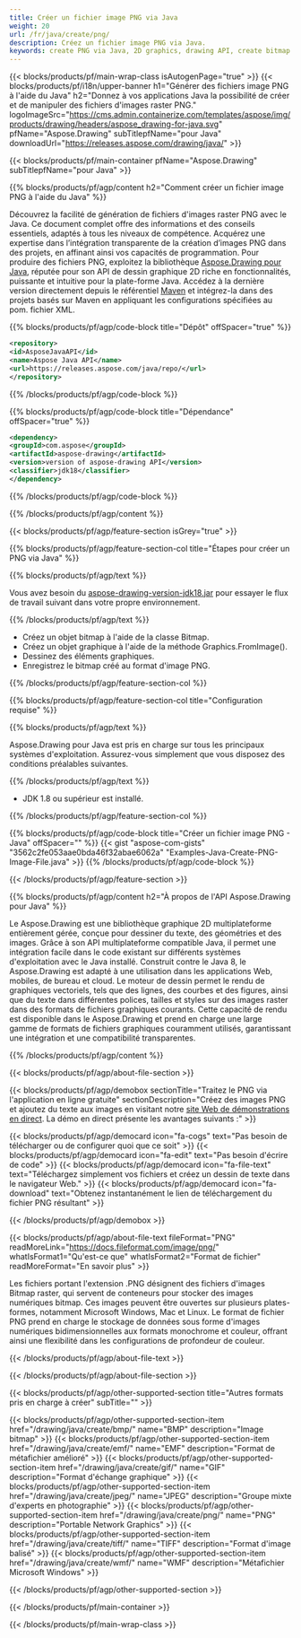 ```yaml
---
title: Créer un fichier image PNG via Java
weight: 20
url: /fr/java/create/png/
description: Créez un fichier image PNG via Java.
keywords: create PNG via Java, 2D graphics, drawing API, create bitmap in Java, Drawing pour Java, save bitmap, save PNG image, cross-platform 2D graphic library, Bitmap class, vector graphics drawing, draw text, rendering raster images, PNG image file
---
```


{{< blocks/products/pf/main-wrap-class isAutogenPage="true" >}}
{{< blocks/products/pf/i18n/upper-banner h1="Générer des fichiers image PNG à l'aide du Java" h2="Donnez à vos applications Java la possibilité de créer et de manipuler des fichiers d'images raster PNG." logoImageSrc="https://cms.admin.containerize.com/templates/aspose/img/products/drawing/headers/aspose_drawing-for-java.svg" pfName="Aspose.Drawing" subTitlepfName="pour Java" downloadUrl="https://releases.aspose.com/drawing/java/" >}}

{{< blocks/products/pf/main-container pfName="Aspose.Drawing" subTitlepfName="pour Java" >}}


{{% blocks/products/pf/agp/content h2="Comment créer un fichier image PNG à l'aide du Java" %}}

Découvrez la facilité de génération de fichiers d'images raster PNG avec le Java. Ce document complet offre des informations et des conseils essentiels, adaptés à tous les niveaux de compétence. Acquérez une expertise dans l’intégration transparente de la création d’images PNG dans des projets, en affinant ainsi vos capacités de programmation. Pour produire des fichiers PNG, exploitez la bibliothèque [Aspose.Drawing pour Java](https://products.aspose.com/drawing/java), réputée pour son API de dessin graphique 2D riche en fonctionnalités, puissante et intuitive pour la plate-forme Java. Accédez à la dernière version directement depuis le référentiel [Maven](https://releases.aspose.com/java/repo/com/aspose/aspose-drawing/) et intégrez-la dans des projets basés sur Maven en appliquant les configurations spécifiées au pom. fichier XML.

{{% blocks/products/pf/agp/code-block title="Dépôt" offSpacer="true" %}}

```xml
<repository>
<id>AsposeJavaAPI</id>
<name>Aspose Java API</name>
<url>https://releases.aspose.com/java/repo/</url>
</repository>
```

{{% /blocks/products/pf/agp/code-block %}}

{{% blocks/products/pf/agp/code-block title="Dépendance" offSpacer="true" %}}

```xml
<dependency>
<groupId>com.aspose</groupId>
<artifactId>aspose-drawing</artifactId>
<version>version of aspose-drawing API</version>
<classifier>jdk18</classifier>
</dependency>
```

{{% /blocks/products/pf/agp/code-block %}}

{{% /blocks/products/pf/agp/content %}}


{{< blocks/products/pf/agp/feature-section isGrey="true" >}}

{{% blocks/products/pf/agp/feature-section-col title="Étapes pour créer un PNG via Java" %}}

{{% blocks/products/pf/agp/text %}}

Vous avez besoin du [aspose-drawing-version-jdk18.jar](https://releases.aspose.com/drawing/java/) pour essayer le flux de travail suivant dans votre propre environnement.

{{% /blocks/products/pf/agp/text %}}

+ Créez un objet bitmap à l'aide de la classe Bitmap.
+ Créez un objet graphique à l'aide de la méthode Graphics.FromImage().
+ Dessinez des éléments graphiques.
+ Enregistrez le bitmap créé au format d'image PNG.

{{% /blocks/products/pf/agp/feature-section-col %}}

{{% blocks/products/pf/agp/feature-section-col title="Configuration requise" %}}

{{% blocks/products/pf/agp/text %}}

Aspose.Drawing pour Java est pris en charge sur tous les principaux systèmes d'exploitation. Assurez-vous simplement que vous disposez des conditions préalables suivantes.

{{% /blocks/products/pf/agp/text %}}

- JDK 1.8 ou supérieur est installé.

{{% /blocks/products/pf/agp/feature-section-col %}}

{{% blocks/products/pf/agp/code-block title="Créer un fichier image PNG - Java" offSpacer="" %}}
{{< gist "aspose-com-gists" "3562c2fe053aae0bda46f32abae6062a" "Examples-Java-Create-PNG-Image-File.java" >}}
{{% /blocks/products/pf/agp/code-block %}}

{{< /blocks/products/pf/agp/feature-section >}}


<!-- aboutfile Starts -->

{{% blocks/products/pf/agp/content h2="À propos de l'API Aspose.Drawing pour Java" %}}

Le Aspose.Drawing est une bibliothèque graphique 2D multiplateforme entièrement gérée, conçue pour dessiner du texte, des géométries et des images. Grâce à son API multiplateforme compatible Java, il permet une intégration facile dans le code existant sur différents systèmes d'exploitation avec le Java installé. Construit contre le Java 8, le Aspose.Drawing est adapté à une utilisation dans les applications Web, mobiles, de bureau et cloud. Le moteur de dessin permet le rendu de graphiques vectoriels, tels que des lignes, des courbes et des figures, ainsi que du texte dans différentes polices, tailles et styles sur des images raster dans des formats de fichiers graphiques courants. Cette capacité de rendu est disponible dans le Aspose.Drawing et prend en charge une large gamme de formats de fichiers graphiques couramment utilisés, garantissant une intégration et une compatibilité transparentes.

{{% /blocks/products/pf/agp/content %}}


{{< blocks/products/pf/agp/about-file-section >}}

{{< blocks/products/pf/agp/demobox sectionTitle="Traitez le PNG via l'application en ligne gratuite" sectionDescription="Créez des images PNG et ajoutez du texte aux images en visitant notre [site Web de démonstrations en direct](https://products.aspose.app/drawing). La démo en direct présente les avantages suivants :" >}}

{{< blocks/products/pf/agp/democard icon="fa-cogs" text="Pas besoin de télécharger ou de configurer quoi que ce soit" >}}
{{< blocks/products/pf/agp/democard icon="fa-edit" text="Pas besoin d'écrire de code" >}}
{{< blocks/products/pf/agp/democard icon="fa-file-text" text="Téléchargez simplement vos fichiers et créez un dessin de texte dans le navigateur Web." >}}
{{< blocks/products/pf/agp/democard icon="fa-download" text="Obtenez instantanément le lien de téléchargement du fichier PNG résultant" >}}

{{< /blocks/products/pf/agp/demobox >}}

{{< blocks/products/pf/agp/about-file-text fileFormat="PNG" readMoreLink="https://docs.fileformat.com/image/png/" whatIsFormat1="Qu'est-ce que" whatIsFormat2="Format de fichier" readMoreFormat="En savoir plus" >}}

Les fichiers portant l'extension .PNG désignent des fichiers d'images Bitmap raster, qui servent de conteneurs pour stocker des images numériques bitmap. Ces images peuvent être ouvertes sur plusieurs plates-formes, notamment Microsoft Windows, Mac et Linux. Le format de fichier PNG prend en charge le stockage de données sous forme d'images numériques bidimensionnelles aux formats monochrome et couleur, offrant ainsi une flexibilité dans les configurations de profondeur de couleur.

{{< /blocks/products/pf/agp/about-file-text >}}

{{< /blocks/products/pf/agp/about-file-section >}}

<!-- aboutfile Ends -->


{{< blocks/products/pf/agp/other-supported-section title="Autres formats pris en charge à créer" subTitle="" >}}

{{< blocks/products/pf/agp/other-supported-section-item href="/drawing/java/create/bmp/" name="BMP" description="Image bitmap" >}}
{{< blocks/products/pf/agp/other-supported-section-item href="/drawing/java/create/emf/" name="EMF" description="Format de métafichier amélioré" >}}
{{< blocks/products/pf/agp/other-supported-section-item href="/drawing/java/create/gif/" name="GIF" description="Format d'échange graphique" >}}
{{< blocks/products/pf/agp/other-supported-section-item href="/drawing/java/create/jpeg/" name="JPEG" description="Groupe mixte d'experts en photographie" >}}
{{< blocks/products/pf/agp/other-supported-section-item href="/drawing/java/create/png/" name="PNG" description="Portable Network Graphics" >}}
{{< blocks/products/pf/agp/other-supported-section-item href="/drawing/java/create/tiff/" name="TIFF" description="Format d'image balisé" >}}
{{< blocks/products/pf/agp/other-supported-section-item href="/drawing/java/create/wmf/" name="WMF" description="Métafichier Microsoft Windows" >}}


{{< /blocks/products/pf/agp/other-supported-section >}}

{{< /blocks/products/pf/main-container >}}

{{< /blocks/products/pf/main-wrap-class >}}
